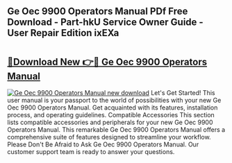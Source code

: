 ## Ge Oec 9900 Operators Manual PDf Free Download - Part-hkU Service Owner Guide - User Repair Edition ixEXa

# <h2><a href="http://bc12525.oget.top/?id=Ge+Oec+9900+Operators+Manual">🔗Download New 👉🔴 Ge Oec 9900 Operators Manual</a></h2>

[![Ge Oec 9900 Operators Manual new download](https://i.imgur.com/5g1atiW.png)](http://bc12525.oget.top/?id=Ge+Oec+9900+Operators+Manual)
Let's Get Started! This user manual is your passport to the world of possibilities with your new Ge Oec 9900 Operators Manual. Get acquainted with its features, installation process, and operating guidelines. Compatible Accessories This section lists compatible accessories and peripherals for your new Ge Oec 9900 Operators Manual. This remarkable Ge Oec 9900 Operators Manual offers a comprehensive suite of features designed to streamline your workflow. Please Don't Be Afraid to Ask Ge Oec 9900 Operators Manual. Our customer support team is ready to answer your questions.
